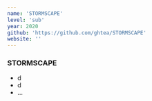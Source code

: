 ```yaml
---
name: 'STORMSCAPE'
level: 'sub'
year: 2020
github: 'https://github.com/ghtea/STORMSCAPE'
website: ''
---
```


### STORMSCAPE

- d
- d
- ...